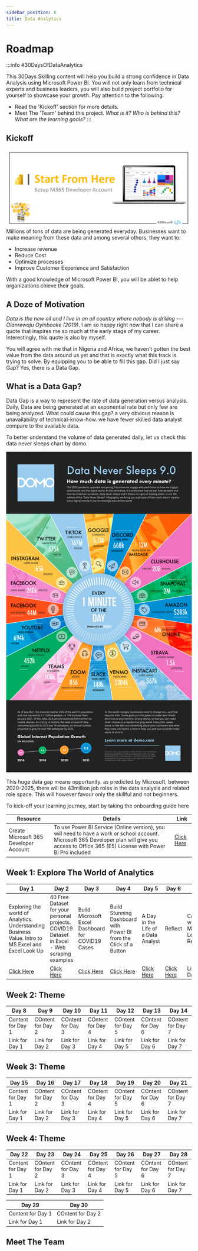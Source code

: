 ```yaml
---
sidebar_position: 6
title: Data Analytics 
---
```


# Roadmap

:::info #30DaysOfDataAnalytics

This 30Days Skilling content will help you build a strong confidence in Data Analysis using Microsoft Power BI. You will not only learn from technical experts and business leaders, you will also build project portfolio for yourself to showcase your growth. 
Pay attention to the following:
 * Read the 'Kickoff' section for more details.
 * Meet The 'Team' behind this project.
_What is it? Who is behind this? What are the learning goals?_
:::

## Kickoff 
![KickoffImage](./../../docs/roadmaps/img/powerbikickoff.png) 
Millions of tons of data are being generated everyday. Businesses want to make meaning from these data and among several others, they want to:
* Increase revenue
* Reduce Cost
* Optimize processes
* Improve Customer Experience and Satisfaction

With a good knowledge of Microsoft Power BI, you will be ablet to help organizations chieve their goals. 


## A Doze of Motivation
_Data is the new oil and I live in an oil country where nobody is drilling --- Olanrewaju Oyinbooke (2019)_. I am so happy right now that I can share a quote that inspires me so much at the early stage of my career. Interestingly, this quote is also by myself. 

You will agree with me that in Nigeria and Africa, we haven’t gotten the best value from the data around us yet and that is exactly what this track is trying to solve. By equipping you to be able to fill this gap. Did I just say Gap? Yes, there is a Data Gap.

## What is a Data Gap?
Data Gap is a way to represent the rate of data generation versus analysis. Daily, Data are being generated at an exponential rate but only few are being analyzed. What could cause this gap? a very obvious reason is unavailability of technical-know-how. we have fewer skilled data analyst compare to the available data.

To better understand the volume of data generated daily, let us check this  data never sleeps chart by domo.

![DOMOImage](./../../docs/roadmaps/img/domo.png) 

This huge data gap means opportunity. as predicted by Microsoft, between 2020-2025, there will be 43million job roles in the data analysis and related role space. This will however favour only the skillful and not beginners.

To kick-off your learning journey, start by taking the onboarding guide here  

| Resource  | Details  | Link  |
|---|---|---|
| Create Microsoft 365 Developer Account   | To use Power BI Service (Online version), you will need to have a work or school account. Microsoft 365 Developer plan will give you access to Office 365 (E5) License with Power BI Pro included   | [Click Here](https://techcommunity.microsoft.com/t5/educator-developer-blog/recap-of-day-2-onboarding-session-30days-of-learning-nigeria/ba-p/3490280)   |

## Week 1: Explore The World of Analytics

| Day 1  | Day 2  | Day 3  | Day 4 | Day 5 | Day 6 | Day 7 |
|---|---|---|---|---|---|---|
| Exploring the world of Analytics. Understanding Business Value. Intro to MS Excel and Excel Look Up  | 40 Free Dataset for your personal projects. COVID19 Dataset in Excel - Web scraping examples  | Build Microsoft Excel Dashboard for COVID19 Cases   | Build Stunning Dashboard with Power BI from the Click of a Button | A Day in the Life of a Data Analyst | Reflect | Catch up with Microsoft Learn Resource |
| [Click Here](https://techcommunity.microsoft.com/t5/educator-developer-blog/exploring-the-world-of-analytics/ba-p/3497932) | [Click Here](https://techcommunity.microsoft.com/t5/educator-developer-blog/get-40-datasets-for-your-data-analysis-projects/ba-p/3500592) | [Click Here](https://techcommunity.microsoft.com/t5/educator-developer-blog/build-covid-19-dashboard-with-microsoft-excel/ba-p/3509050) | [Click Here](https://techcommunity.microsoft.com/t5/educator-developer-blog/build-power-bi-dashboard-from-teams-sharepoint-list-and-embed-in/ba-p/3512814) | [Click Here](https://techcommunity.microsoft.com/t5/educator-developer-blog/a-day-in-the-life-of-a-data-analyst-interview-with-industry/ba-p/3518673) | [Click Here](https://techcommunity.microsoft.com/t5/educator-developer-blog/learning-data-analysis-using-microsoft-excel-and-power-bi/ba-p/3528991) | Link for Day 7 | 


## Week 2: Theme
| Day 8  | Day 9  | Day 10  | Day 11 | Day 12 | Day 13 | Day 14 |
|---|---|---|---|---|---|---|
| Content for Day 1   | COntent for Day 2   | COntent for Day 3   | COntent for Day 4 | COntent for Day 5 | COntent for Day 6 | COntent for Day 7|
| Link for Day 1 | Link for Day 2 | Link for Day 3 | Link for Day 4 | Link for Day 5 | Link for Day 6 | Link for Day 7 | 

## Week 3: Theme
| Day 15  | Day 16  | Day 17  | Day 18 | Day 19 | Day 20 | Day 21 |
|---|---|---|---|---|---|---|
| Content for Day 1   | COntent for Day 2   | COntent for Day 3   | COntent for Day 4 | COntent for Day 5 | COntent for Day 6 | COntent for Day 7|
| Link for Day 1 | Link for Day 2 | Link for Day 3 | Link for Day 4 | Link for Day 5 | Link for Day 6 | Link for Day 7 | 

## Week 4: Theme
| Day 22  | Day 23  | Day 24  | Day 25 | Day 26 | Day 27 | Day 28 |
|---|---|---|---|---|---|---|
| Content for Day 1   | COntent for Day 2   | COntent for Day 3   | COntent for Day 4 | COntent for Day 5 | COntent for Day 6 | COntent for Day 7|
| Link for Day 1 | Link for Day 2 | Link for Day 3 | Link for Day 4 | Link for Day 5 | Link for Day 6 | Link for Day 7 | 

| Day 29  | Day 30  |
|---|---|
| Content for Day 1   | COntent for Day 2   |
| Link for Day 1 | Link for Day 2 |

## Meet The Team

